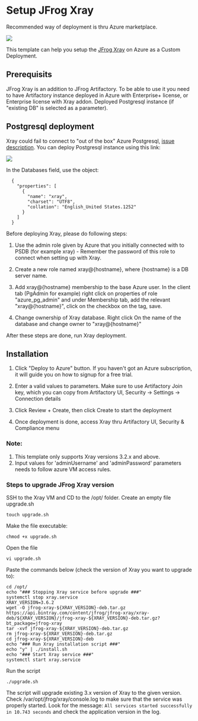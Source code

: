 # Setup JFrog Xray
Recommended way of deployment is thru Azure marketplace.

<a href="https://portal.azure.com/#create/Microsoft.Template/uri/https%3A%2F%2Fraw.githubusercontent.com%2Fjfrog%2FJFrog-Cloud-Installers%2Farm-xray%2FAzureResourceManager%2FXray%2Fazuredeploy_xray_vmss.json" target="_blank">
<img src="https://aka.ms/deploytoazurebutton"/>
</a>

This template can help you setup the [JFrog Xray](https://jfrog.com/xray/) on Azure as a Custom Deployment.

## Prerequisits 
JFrog Xray is an addition to JFrog Artifactory. 
To be able to use it you need to have Artifactory instance deployed in Azure with Enterprise+ license, or Enterprise license with Xray addon.
Deployed Postgresql instance (if "existing DB" is selected as a parameter).

## Postgresql deployment
Xray could fail to connect to "out of the box" Azure Postgresql, [issue description](https://github.com/jfrog/charts/issues/422#issuecomment-516431036).
You can deploy Postgresql instance using this link:

<a href="https://portal.azure.com/#create/Microsoft.Template/uri/https%3A%2F%2Fraw.githubusercontent.com%2Fjfrog%2FJFrog-Cloud-Installers%2Farm-xray%2FAzureResourceManager%2FPostgresql%2FazurePostgresDBDeploy.json" target="_blank">
<img src="https://aka.ms/deploytoazurebutton"/>
</a>

In the Databases field, use the object: 

```
  {
    "properties": [
      {
        "name": "xray",
        "charset": "UTF8",
        "collation": "English_United States.1252"
      }
    ]
  }
```
Before deploying Xray, please do following steps:
1. Use the admin role given by Azure that you initially connected with to PSDB (for example xray) - Remember the password of this role to connect when setting up with Xray.

2. Create a new role named xray@{hostname}, where {hostname} is a DB server name. 

3. Add xray@{hostname} membership to the base Azure user. In the client tab (PgAdmin for example) right click on properties of role "azure_pg_admin" and under Membership tab, add the relevant "xray@{hostname}", click on the checkbox on the tag, save.

4. Change ownership of Xray database. Right click On the name of the database and change owner to "xray@{hostname}"

After these steps are done, run Xray deployment. 

## Installation
1. Click "Deploy to Azure" button. If you haven't got an Azure subscription, it will guide you on how to signup for a free trial.

2. Enter a valid values to parameters. Make sure to use Artifactory Join key, which you can copy from Artifactory UI, Security -> Settings -> Connection details 

3. Click Review + Create, then click Create to start the deployment 

4. Once deployment is done, access Xray thru Artifactory UI, Security & Compliance menu




### Note: 
1. This template only supports Xray versions 3.2.x and above.
2. Input values for 'adminUsername' and 'adminPassword' parameters needs to follow azure VM access rules.

### Steps to upgrade JFrog Xray version

SSH to the Xray VM and CD to the /opt/ folder. Create an empty file upgrade.sh

``touch upgrade.sh``

Make the file executable:

```chmod +x upgrade.sh```

Open the file 

```vi upgrade.sh```

Paste the commands below (check the version of Xray you want to upgrade to):
```
cd /opt/
echo "### Stopping Xray service before upgrade ###"
systemctl stop xray.service
XRAY_VERSION=3.6.2
wget -O jfrog-xray-${XRAY_VERSION}-deb.tar.gz https://api.bintray.com/content/jfrog/jfrog-xray/xray-deb/${XRAY_VERSION}/jfrog-xray-${XRAY_VERSION}-deb.tar.gz?bt_package=jfrog-xray
tar -xvf jfrog-xray-${XRAY_VERSION}-deb.tar.gz
rm jfrog-xray-${XRAY_VERSION}-deb.tar.gz
cd jfrog-xray-${XRAY_VERSION}-deb
echo "### Run Xray installation script ###"
echo "y" | ./install.sh
echo "### Start Xray service ###"
systemctl start xray.service
```
Run the script

```./upgrade.sh```

The script will upgrade existing 3.x version of Xray to the given version. Check /var/opt/jfrog/xray/console.log to make sure that the service was properly started. Look for the message:
```All services started successfully in 10.743 seconds```
and check the application version in the log. 

